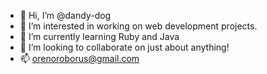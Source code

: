 - 👋 Hi, I’m @dandy-dog
- 👀 I’m interested in working on web development projects.
- 🌱 I’m currently learning Ruby and Java
- 💞️ I’m looking to collaborate on just about anything!
- 📫 orenoroborus@gmail.com 
<!---
dandy-dog/dandy-dog is a ✨ special ✨ repository because its `README.md` (this file) appears on your GitHub profile.
You can click the Preview link to take a look at your changes.
--->
